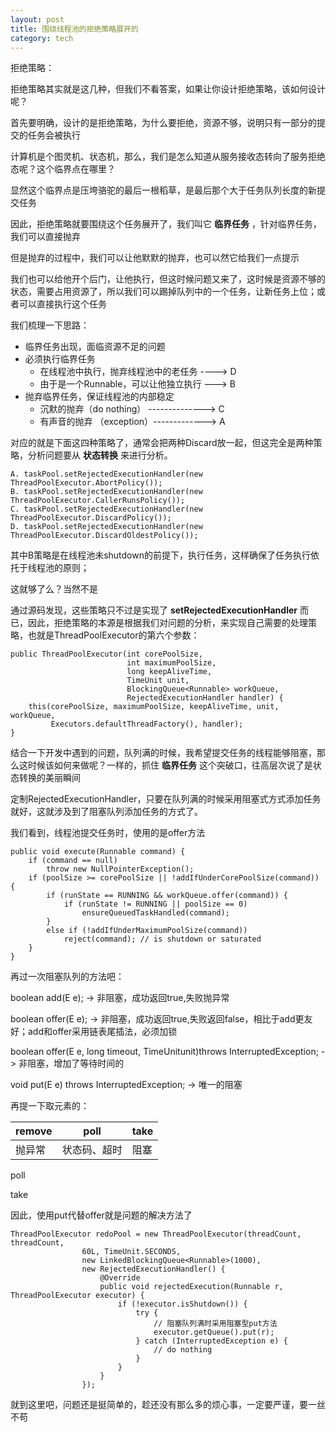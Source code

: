 ```yaml
---
layout: post
title: 围绕线程池的拒绝策略展开的
category: tech
---
```


拒绝策略：

拒绝策略其实就是这几种，但我们不看答案，如果让你设计拒绝策略，该如何设计呢？



首先要明确，设计的是拒绝策略，为什么要拒绝，资源不够，说明只有一部分的提交的任务会被执行

计算机是个图灵机、状态机，那么，我们是怎么知道从服务接收态转向了服务拒绝态呢？这个临界点在哪里？

显然这个临界点是压垮骆驼的最后一根稻草，是最后那个大于任务队列长度的新提交任务

因此，拒绝策略就要围绕这个任务展开了，我们叫它 **临界任务** ，针对临界任务，我们可以直接抛弃

但是抛弃的过程中，我们可以让他默默的抛弃，也可以然它给我们一点提示

我们也可以给他开个后门，让他执行，但这时候问题又来了，这时候是资源不够的状态，需要占用资源了，所以我们可以踢掉队列中的一个任务，让新任务上位；或者可以直接执行这个任务

我们梳理一下思路：

* 临界任务出现，面临资源不足的问题
 * 必须执行临界任务
   * 在线程池中执行，抛弃线程池中的老任务 ----> D
   * 由于是一个Runnable，可以让他独立执行 ---> B
 * 抛弃临界任务，保证线程池的内部稳定
   * 沉默的抛弃（do nothing） --------------> C
   * 有声音的抛弃 （exception）-------------> A

对应的就是下面这四种策略了，通常会把两种Discard放一起，但这完全是两种策略，分析问题要从 **状态转换** 来进行分析。

```
A. taskPool.setRejectedExecutionHandler(new ThreadPoolExecutor.AbortPolicy());
B. taskPool.setRejectedExecutionHandler(new ThreadPoolExecutor.CallerRunsPolicy());
C. taskPool.setRejectedExecutionHandler(new ThreadPoolExecutor.DiscardPolicy());
D. taskPool.setRejectedExecutionHandler(new ThreadPoolExecutor.DiscardOldestPolicy());
```

其中B策略是在线程池未shutdown的前提下，执行任务，这样确保了任务执行依托于线程池的原则；

这就够了么？当然不是

通过源码发现，这些策略只不过是实现了 **setRejectedExecutionHandler** 而已，因此，拒绝策略的本源是根据我们对问题的分析，来实现自己需要的处理策略，也就是ThreadPoolExecutor的第六个参数：

```
public ThreadPoolExecutor(int corePoolSize,
                          int maximumPoolSize,
                          long keepAliveTime,
                          TimeUnit unit,
                          BlockingQueue<Runnable> workQueue,
                          RejectedExecutionHandler handler) {
    this(corePoolSize, maximumPoolSize, keepAliveTime, unit, workQueue,
         Executors.defaultThreadFactory(), handler);
}
```

结合一下开发中遇到的问题，队列满的时候，我希望提交任务的线程能够阻塞，那么这时候该如何来做呢？一样的，抓住 **临界任务** 这个突破口，往高层次说了是状态转换的美丽瞬间

定制RejectedExecutionHandler，只要在队列满的时候采用阻塞式方式添加任务就好，这就涉及到了阻塞队列添加任务的方式了。

我们看到，线程池提交任务时，使用的是offer方法

```
public void execute(Runnable command) {
    if (command == null)
        throw new NullPointerException();
    if (poolSize >= corePoolSize || !addIfUnderCorePoolSize(command)) {
        if (runState == RUNNING && workQueue.offer(command)) {
            if (runState != RUNNING || poolSize == 0)
                ensureQueuedTaskHandled(command);
        }
        else if (!addIfUnderMaximumPoolSize(command))
            reject(command); // is shutdown or saturated
    }
}
```

再过一次阻塞队列的方法吧：

boolean add(E e); -> 非阻塞，成功返回true,失败抛异常

boolean offer(E e); -> 非阻塞，成功返回true,失败返回false，相比于add更友好；add和offer采用链表尾插法，必须加锁

boolean offer(E e, long timeout, TimeUnitunit)throws InterruptedException; -> 非阻塞，增加了等待时间的

void put(E e) throws InterruptedException; -> 唯一的阻塞

再提一下取元素的：

| remove | poll | take |
|----|----|----|
|    抛异常    | 状态码、超时     |  阻塞    |

poll

take

因此，使用put代替offer就是问题的解决方法了

```
ThreadPoolExecutor redoPool = new ThreadPoolExecutor(threadCount, threadCount,
                60L, TimeUnit.SECONDS,
                new LinkedBlockingQueue<Runnable>(1000),
                new RejectedExecutionHandler() {
                    @Override
                    public void rejectedExecution(Runnable r, ThreadPoolExecutor executor) {
                        if (!executor.isShutdown()) {
                            try {
                                // 阻塞队列满时采用阻塞型put方法
                                executor.getQueue().put(r);
                            } catch (InterruptedException e) {
                                // do nothing
                            }
                        }
                    }
                });
```

就到这里吧，问题还是挺简单的，趁还没有那么多的烦心事，一定要严谨，要一丝不苟
